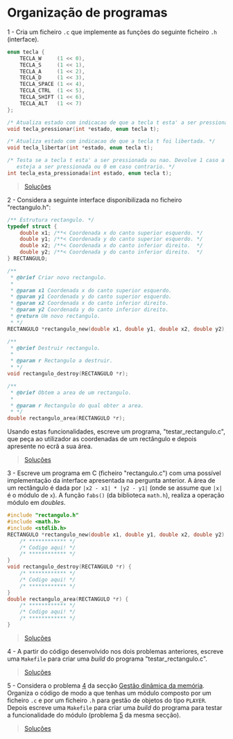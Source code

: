 # Organização de programas

1 - Cria um ficheiro `.c` que implemente as funções do seguinte ficheiro `.h`
(interface).

```c
enum tecla {
    TECLA_W     (1 << 0),
    TECLA_S     (1 << 1),
    TECLA_A     (1 << 2),
    TECLA_D     (1 << 3),
    TECLA_SPACE (1 << 4),
    TECLA_CTRL  (1 << 5),
    TECLA_SHIFT (1 << 6),
    TECLA_ALT   (1 << 7)
};

/* Atualiza estado com indicacao de que a tecla t esta' a ser pressionada. */
void tecla_pressionar(int *estado, enum tecla t);

/* Atualiza estado com indicacao de que a tecla t foi libertada. */
void tecla_libertar(int *estado, enum tecla t);

/* Testa se a tecla t esta' a ser pressionada ou nao. Devolve 1 caso a tecla
   esteja a ser pressionada ou 0 em caso contrario. */
int tecla_esta_pressionada(int estado, enum tecla t);
```

> [Soluções](../solucoes/16_org/01.md)

<a name="p2" />

2 - Considera a seguinte interface disponibilizada no ficheiro "rectangulo.h":

```c
/** Estrutura rectangulo. */
typedef struct {
    double x1; /**< Coordenada x do canto superior esquerdo. */
    double y1; /**< Coordenada y do canto superior esquerdo. */
    double x2; /**< Coordenada x do canto inferior direito.  */
    double y2; /**< Coordenada y do canto inferior direito.  */
} RECTANGULO;

/**
 * @brief Criar novo rectangulo.
 *
 * @param x1 Coordenada x do canto superior esquerdo.
 * @param y1 Coordenada y do canto superior esquerdo.
 * @param x2 Coordenada x do canto inferior direito.
 * @param y2 Coordenada y do canto inferior direito.
 * @return Um novo rectangulo.
 * */
RECTANGULO *rectangulo_new(double x1, double y1, double x2, double y2);

/**
 * @brief Destruir rectangulo.
 *
 * @param r Rectangulo a destruir.
 * */
void rectangulo_destroy(RECTANGULO *r);

/**
 * @brief Obtem a area de um rectangulo.
 *
 * @param r Rectangulo do qual obter a area.
 * */
double rectangulo_area(RECTANGULO *r);
```

Usando estas funcionalidades, escreve um programa, "testar_rectangulo.c", que
peça ao utilizador as coordenadas de um rectângulo e depois apresente no ecrã a
sua área.

> [Soluções](../solucoes/16_org/02.md)

<a name="p3" />

3 - Escreve um programa em C  (ficheiro "rectangulo.c") com uma possível
implementação da interface apresentada na pergunta anterior. A área de um
rectângulo é dada por `|x2 - x1| * |y2 - y1|` (onde se assume que `|x|` é o
módulo de `x`). A função `fabs()` (da biblioteca `math.h`), realiza a operação
módulo em _doubles_.

```c
#include "rectangulo.h"
#include <math.h>
#include <stdlib.h>
RECTANGULO *rectangulo_new(double x1, double y1, double x2, double y2) {
    /* ************ */
    /* Codigo aqui! */
    /* ************ */
}
void rectangulo_destroy(RECTANGULO *r) {
    /* ************ */
    /* Codigo aqui! */
    /* ************ */
}
double rectangulo_area(RECTANGULO *r) {
    /* ************ */
    /* Codigo aqui! */
    /* ************ */
}
```

> [Soluções](../solucoes/16_org/03.md)

<a name="p4" />

4 - A partir do código desenvolvido nos dois problemas anteriores, escreve uma
`Makefile` para criar uma _build_ do programa "testar_rectangulo.c".

> [Soluções](../solucoes/16_org/04.md)

<a name="p5" />

5 - Considera o problema [4](15_mem.md#p4) da secção
[Gestão dinâmica da memória](15_mem.md). Organiza o código de modo a que tenhas
um módulo composto por um ficheiro `.c` e por um ficheiro `.h` para gestão de
objetos do tipo `PLAYER`. Depois escreve uma `Makefile` para criar uma _build_
do programa para testar a funcionalidade do módulo (problema [5](15_mem.md#p5)
da mesma secção).

> [Soluções](../solucoes/16_org/05.md)
